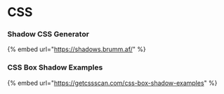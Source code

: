 # CSS

### Shadow CSS Generator

{% embed url="https://shadows.brumm.af/" %}

### CSS Box Shadow Examples

{% embed url="https://getcssscan.com/css-box-shadow-examples" %}





